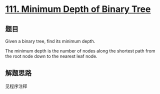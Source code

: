 # [111. Minimum Depth of Binary Tree](https://leetcode.com/problems/minimum-depth-of-binary-tree/)

## 题目
Given a binary tree, find its minimum depth.

The minimum depth is the number of nodes along the shortest path from the root node down to the nearest leaf node.

## 解题思路

见程序注释
